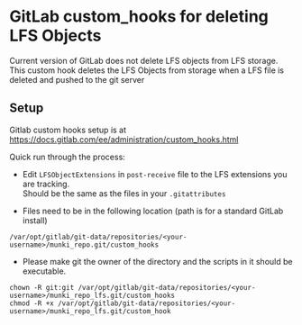 # GitLab custom_hooks for deleting LFS Objects

Current version of GitLab does not delete LFS objects from LFS storage.
This custom hook deletes the LFS Objects from storage when a LFS file is deleted and pushed to the git server

## Setup

Gitlab custom hooks setup is at https://docs.gitlab.com/ee/administration/custom_hooks.html

Quick run through the process:

* Edit `LFSObjectExtensions` in `post-receive` file to the LFS extensions you are tracking. <br/>Should be the same as the files in your `.gitattributes`

* Files need to be in the following location (path is for a standard GitLab install)

```
/var/opt/gitlab/git-data/repositories/<your-username>/munki_repo.git/custom_hooks
```

* Please make git the owner of the directory and the scripts in it should be executable.

```
chown -R git:git /var/opt/gitlab/git-data/repositories/<your-username>/munki_repo_lfs.git/custom_hooks
chmod -R +x /var/opt/gitlab/git-data/repositories/<your-username>/munki_repo_lfs.git/custom_hook
```
